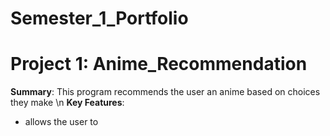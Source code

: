 # Semester_1_Portfolio
# Project 1: Anime_Recommendation
**Summary**: This program recommends the user an anime based on choices they make \n
**Key Features**: 
- allows the user to 
